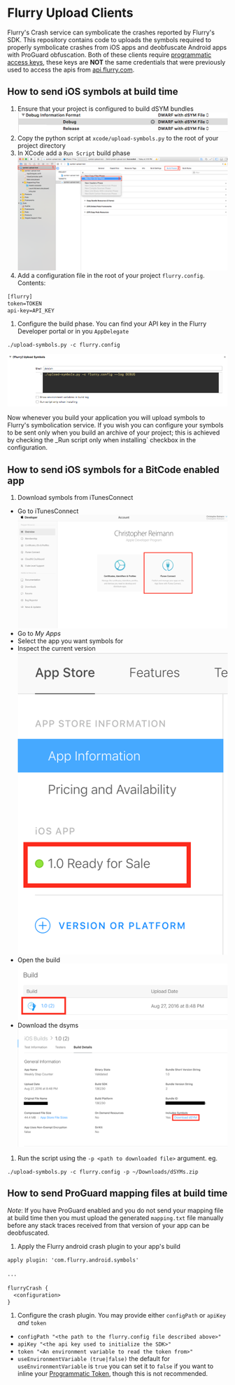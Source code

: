 # Flurry Upload Clients

Flurry's Crash service can symbolicate the crashes reported by Flurry's SDK.
This repository contains code to uploads the symbols required to properly symbolicate
crashes from iOS apps and deobfuscate Android apps with ProGuard obfuscation. Both of these clients require
[programmatic access keys][programmatic-access], these keys are **NOT** the same credentials
that were previously used to access the apis from [api.flurry.com](api.flurry.com).

## How to send iOS symbols at build time

1. Ensure that your project is configured to build dSYM bundles
  ![dSYM setting](instructions/build-dsym-setting.png)
1. Copy the python script at `xcode/upload-symbols.py` to the root of your project directory
1. In XCode add a `Run Script` build phase
  ![XCode build configuration](instructions/xcode-phases.png)
1. Add a configuration file in the root of your project `flurry.config`. Contents:

  ```
  [flurry]
  token=TOKEN
  api-key=API_KEY
  ```
1. Configure the build phase. You can find your API key in the Flurry Developer portal or in you `AppDelegate`
  ```
  ./upload-symbols.py -c flurry.config
  ```
  ![Job configuration](instructions/job-config.png)

Now whenever you build your application you will upload symbols to Flurry's symbolication service. If you wish
you can configure your symbols to be sent only when you build an archive of your project; this is achieved by checking
the _Run script only when installing` checkbox in the configuration.

## How to send iOS symbols for a BitCode enabled app

1. Download symbols from iTunesConnect
  - Go to iTunesConnect
  ![Developer Account](instructions/bitcode-connect.png)
  - Go to _My Apps_
  - Select the app you want symbols for
  - Inspect the current version
  ![Version select](instructions/bitcode-version.png)
  - Open the build
  ![Build select](instructions/bitcode-build.png)
  - Download the dsyms
  ![dSYMs download](instructions/bitcode-dsyms.png)
1. Run the script using the `-p <path to downloaded file>` argument. eg.
```
./upload-symbols.py -c flurry.config -p ~/Downloads/dSYMs.zip
```

## How to send ProGuard mapping files at build time

*Note*: If you have ProGuard enabled and you do not send your mapping file at build time then you must upload the
generated `mapping.txt` file manually before any stack traces received from that version of your app can be deobfuscated.

1. Apply the Flurry android crash plugin to your app's build
  ```
  apply plugin: 'com.flurry.android.symbols'

  ...

  flurryCrash {
    <configuration>
  }
  ```
1. Configure the crash plugin. You may provide either `configPath` or `apiKey` *and* `token`
  - `configPath "<the path to the flurry.config file described above>"`
  - `apiKey "<the api key used to initialize the SDK>"`
  - `token "<An environment variable to read the token from>"`
  - `useEnvironmentVariable (true|false)` the default for `useEnvironmentVariable` is `true` you can set it to `false`
    if you want to inline your [Programmatic Token][programmatic-access], though this is not recommended.

[programmatic-access]: https://developer.yahoo.com/flurry/docs/api/code/apptoken/
